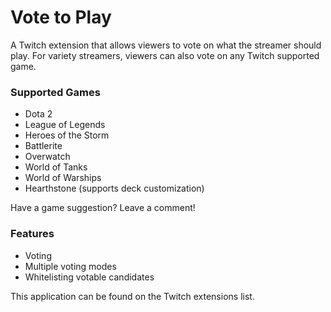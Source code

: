 # Vote to Play
A Twitch extension that allows viewers to vote on what the streamer should play. 
For variety streamers, viewers can also vote on any Twitch supported game.

### Supported Games

* Dota 2
* League of Legends
* Heroes of the Storm
* Battlerite
* Overwatch
* World of Tanks
* World of Warships
* Hearthstone (supports deck customization)


Have a game suggestion? Leave a comment!


### Features

* Voting
* Multiple voting modes
* Whitelisting votable candidates


This application can be found on the Twitch extensions list.
